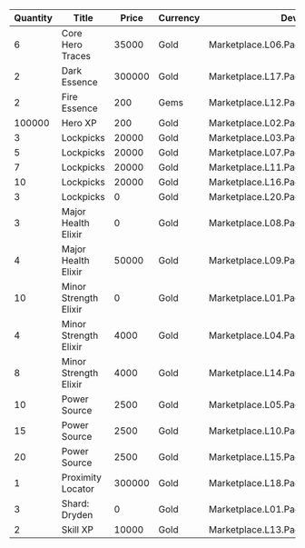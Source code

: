 | Quantity | Title | Price | Currency |  Dev Name |
| -------- | ----- | ----- | -------- |  -------- |
| 6 | Core Hero Traces | 35000 | Gold | Marketplace.L06.Page03.Token.17 |
| 2 | Dark Essence | 300000 | Gold | Marketplace.L17.Page03.Shard.24 |
| 2 | Fire Essence | 200 | Gems | Marketplace.L12.Page03.Reagent.27 |
| 100000 | Hero XP | 200 | Gold | Marketplace.L02.Page03.XP.03 |
| 3 | Lockpicks | 20000 | Gold | Marketplace.L03.Page03.MapFragments.03 |
| 5 | Lockpicks | 20000 | Gold | Marketplace.L07.Page03.MapFragments.08 |
| 7 | Lockpicks | 20000 | Gold | Marketplace.L11.Page03.TreasureMap.03 |
| 10 | Lockpicks | 20000 | Gold | Marketplace.L16.Page03.TreasureMap.06 |
| 3 | Lockpicks | 0 | Gold | Marketplace.L20.Page03.Free.133 |
| 3 | Major Health Elixir | 0 | Gold | Marketplace.L08.Page03.Free.30 |
| 4 | Major Health Elixir | 50000 | Gold | Marketplace.L09.Page03.MajorElixir.09 |
| 10 | Minor Strength Elixir | 0 | Gold | Marketplace.L01.Page03.Free.12 |
| 4 | Minor Strength Elixir | 4000 | Gold | Marketplace.L04.Page03.MinorElixir.11 |
| 8 | Minor Strength Elixir | 4000 | Gold | Marketplace.L14.Page03.ElixirAll.15 |
| 10 | Power Source | 2500 | Gold | Marketplace.L05.Page03.PowerSource.03 |
| 15 | Power Source | 2500 | Gold | Marketplace.L10.Page03.PowerSource.06 |
| 20 | Power Source | 2500 | Gold | Marketplace.L15.Page03.PowerSource.09 |
| 1 | Proximity Locator | 300000 | Gold | Marketplace.L18.Page03.Hero.09 |
| 3 | Shard: Dryden | 0 | Gold | Marketplace.L01.Page3.VIP5.FreeBonus.78 |
| 2 | Skill XP | 10000 | Gold | Marketplace.L13.Page03.MapsMisc.31 |
